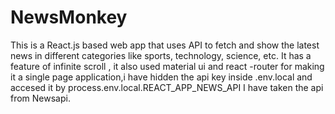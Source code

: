 # NewsMonkey
This is a React.js based web app that uses API to fetch and show the latest news in different categories like sports, technology, science, etc. It has a feature of infinite scroll , it also used material ui and react -router for making it a single page application,i have hidden the api key inside .env.local and accesed it by process.env.local.REACT_APP_NEWS_API
I have taken the api from Newsapi.

